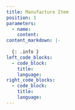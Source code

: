 ```yaml
---
title: Manufacture Item
position: 1
parameters:
  - name:
    content:
content_markdown: |-
  
  {: .info }
left_code_blocks:
  - code_block:
    title:
    language:
right_code_blocks:
  - code_block:
    title:
    language:
---
```

